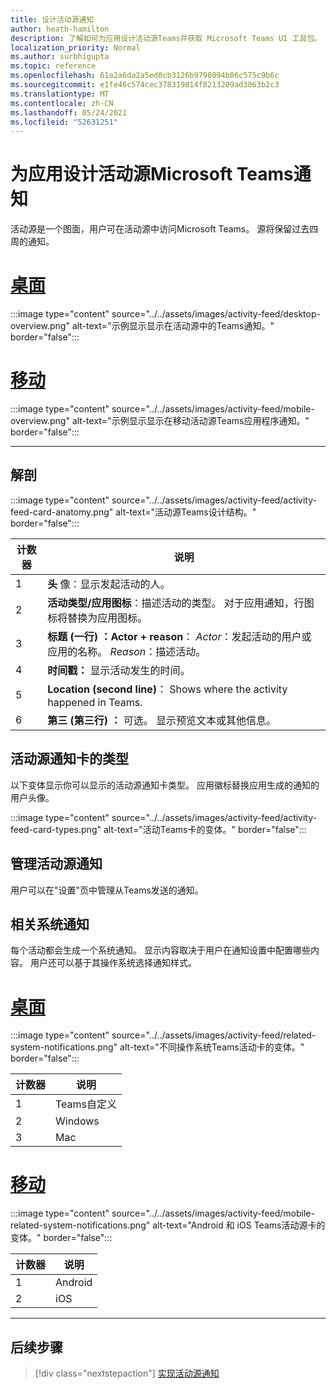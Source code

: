 ```yaml
---
title: 设计活动源通知
author: heath-hamilton
description: 了解如何为应用设计活动源Teams并获取 Microsoft Teams UI 工具包。
localization_priority: Normal
ms.author: surbhigupta
ms.topic: reference
ms.openlocfilehash: 61a2a6da2a5ed0cb3126b9798094b06c575c9b6c
ms.sourcegitcommit: e1fe46c574cec378319814f8213209ad3063b2c3
ms.translationtype: MT
ms.contentlocale: zh-CN
ms.lasthandoff: 05/24/2021
ms.locfileid: "52631251"
---
```

# <a name="designing-activity-feed-notifications-for-your-microsoft-teams-app"></a>为应用设计活动源Microsoft Teams通知

活动源是一个图面，用户可在活动源中访问Microsoft Teams。 源将保留过去四周的通知。

# <a name="desktop"></a>[桌面](#tab/desktop)

:::image type="content" source="../../assets/images/activity-feed/desktop-overview.png" alt-text="示例显示显示在活动源中的Teams通知。" border="false":::

# <a name="mobile"></a>[移动](#tab/mobile)

:::image type="content" source="../../assets/images/activity-feed/mobile-overview.png" alt-text="示例显示显示在移动活动源Teams应用程序通知。" border="false":::

---

## <a name="anatomy"></a>解剖

:::image type="content" source="../../assets/images/activity-feed/activity-feed-card-anatomy.png" alt-text="活动源Teams设计结构。" border="false":::

|计数器|说明|
|----------|-----------|
|1|**头** 像：显示发起活动的人。|
|2|**活动类型/应用图标**：描述活动的类型。 对于应用通知，行图标将替换为应用图标。|
|3|**标题 (一行) ：Actor + reason**： *Actor*：发起活动的用户或应用的名称。 *Reason*：描述活动。|
|4 |**时间戳：** 显示活动发生的时间。|
|5 |**Location (second line)**： Shows where the activity happened in Teams.|
|6 |**第三 (第三行) ：** 可选。 显示预览文本或其他信息。|

## <a name="types-of-activity-feed-notification-cards"></a>活动源通知卡的类型

以下变体显示你可以显示的活动源通知卡类型。 应用徽标替换应用生成的通知的用户头像。

:::image type="content" source="../../assets/images/activity-feed/activity-feed-card-types.png" alt-text="活动Teams卡的变体。" border="false":::

## <a name="manage-activity-feed-notifications"></a>管理活动源通知

用户可以在"设置"页中管理从Teams发送的通知。

## <a name="related-system-notifications"></a>相关系统通知

每个活动都会生成一个系统通知。 显示内容取决于用户在通知设置中配置哪些内容。 用户还可以基于其操作系统选择通知样式。

# <a name="desktop"></a>[桌面](#tab/desktop)

:::image type="content" source="../../assets/images/activity-feed/related-system-notifications.png" alt-text="不同操作系统Teams活动卡的变体。" border="false":::

|计数器|说明|
|----------|-----------|
|1|Teams自定义|
|2|Windows|
|3|Mac|

# <a name="mobile"></a>[移动](#tab/mobile)

:::image type="content" source="../../assets/images/activity-feed/mobile-related-system-notifications.png" alt-text="Android 和 iOS Teams活动源卡的变体。" border="false":::

|计数器|说明|
|----------|-----------|
|1|Android|
|2|iOS|

---

## <a name="next-step"></a>后续步骤

> [!div class="nextstepaction"]
> [实现活动源通知](/graph/teams-send-activityfeednotifications)
